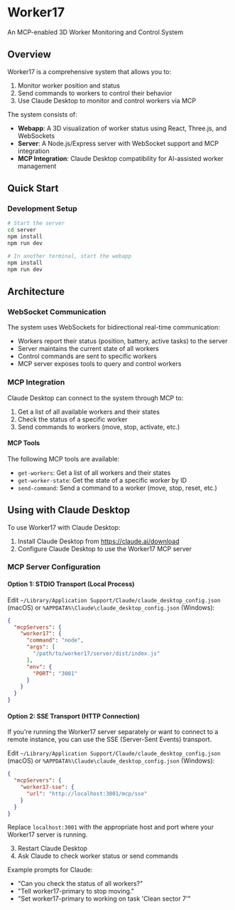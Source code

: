# Worker17

An MCP-enabled 3D Worker Monitoring and Control System

## Overview

Worker17 is a comprehensive system that allows you to:

1. Monitor worker position and status
2. Send commands to workers to control their behavior
3. Use Claude Desktop to monitor and control workers via MCP

The system consists of:

- **Webapp**: A 3D visualization of worker status using React, Three.js, and WebSockets
- **Server**: A Node.js/Express server with WebSocket support and MCP integration
- **MCP Integration**: Claude Desktop compatibility for AI-assisted worker management

## Quick Start

### Development Setup

```bash
# Start the server
cd server
npm install
npm run dev

# In another terminal, start the webapp
npm install
npm run dev
```

## Architecture

### WebSocket Communication

The system uses WebSockets for bidirectional real-time communication:

- Workers report their status (position, battery, active tasks) to the server
- Server maintains the current state of all workers
- Control commands are sent to specific workers
- MCP server exposes tools to query and control workers

### MCP Integration

Claude Desktop can connect to the system through MCP to:

1. Get a list of all available workers and their states
2. Check the status of a specific worker
3. Send commands to workers (move, stop, activate, etc.)

#### MCP Tools

The following MCP tools are available:

- `get-workers`: Get a list of all workers and their states
- `get-worker-state`: Get the state of a specific worker by ID
- `send-command`: Send a command to a worker (move, stop, reset, etc.)

## Using with Claude Desktop

To use Worker17 with Claude Desktop:

1. Install Claude Desktop from https://claude.ai/download
2. Configure Claude Desktop to use the Worker17 MCP server

### MCP Server Configuration

#### Option 1: STDIO Transport (Local Process)

Edit `~/Library/Application Support/Claude/claude_desktop_config.json` (macOS) or `%APPDATA%\Claude\claude_desktop_config.json` (Windows):

```json
{
  "mcpServers": {
    "worker17": {
      "command": "node",
      "args": [
        "/path/to/worker17/server/dist/index.js"
      ],
      "env": {
        "PORT": "3001"
      }
    }
  }
}
```

#### Option 2: SSE Transport (HTTP Connection)

If you're running the Worker17 server separately or want to connect to a remote instance, you can use the SSE (Server-Sent Events) transport.

Edit `~/Library/Application Support/Claude/claude_desktop_config.json` (macOS) or `%APPDATA%\Claude\claude_desktop_config.json` (Windows):

```json
{
  "mcpServers": {
    "worker17-sse": {
      "url": "http://localhost:3001/mcp/sse"
    }
  }
}
```

Replace `localhost:3001` with the appropriate host and port where your Worker17 server is running.

3. Restart Claude Desktop
4. Ask Claude to check worker status or send commands

Example prompts for Claude:
- "Can you check the status of all workers?"
- "Tell worker17-primary to stop moving."
- "Set worker17-primary to working on task 'Clean sector 7'"
